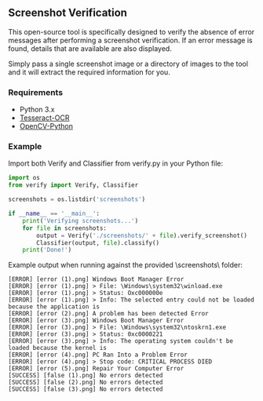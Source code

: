 ## Screenshot Verification

This open-source tool is specifically designed to verify the absence of error messages after performing a screenshot verification. If an error message is found, details that are available are also displayed.

Simply pass a single screenshot image or a directory of images to the tool and it will extract the required information for you.

### Requirements

- Python 3.x
- [Tesseract-OCR](https://github.com/tesseract-ocr/tesseract)
- [OpenCV-Python](https://github.com/opencv/opencv-python)

### Example

Import both Verify and Classifier from verify.py in your Python file:

```python
import os
from verify import Verify, Classifier

screenshots = os.listdir('screenshots')

if __name__ == '__main__':
    print('Verifying screenshots...')
    for file in screenshots:
        output = Verify('./screenshots/' + file).verify_screenshot()
        Classifier(output, file).classify()
    print('Done!')
```
Example output when running against the provided \screenshots\ folder:
```
[ERROR] [error (1).png] Windows Boot Manager Error
[ERROR] [error (1).png] > File: \Windows\system32\winload.exe
[ERROR] [error (1).png] > Status: Oxc000000e
[ERROR] [error (1).png] > Info: The selected entry could not be loaded because the application is
[ERROR] [error (2).png] A problem has been detected Error
[ERROR] [error (3).png] Windows Boot Manager Error
[ERROR] [error (3).png] > File: \Windows\system32\ntoskrn1.exe
[ERROR] [error (3).png] > Status: 0xc0000221
[ERROR] [error (3).png] > Info: The operating system couldn't be loaded because the kernel is
[ERROR] [error (4).png] PC Ran Into a Problem Error       
[ERROR] [error (4).png] > Stop code: CRITICAL PROCESS DIED
[ERROR] [error (5).png] Repair Your Computer Error
[SUCCESS] [false (1).png] No errors detected
[SUCCESS] [false (2).png] No errors detected
[SUCCESS] [false (3).png] No errors detected
```